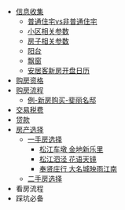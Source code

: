 - [信息收集](/信息收集)
  - [普通住宅vs非普通住宅](/普通住宅vs非普通住宅)
  - [小区相关参数](/小区相关参数)
  - [房子相关参数](/房子相关参数)
  - [阳台](/阳台)
  - [飘窗](/飘窗)
  - [安居客新房开盘日历](/安居客新房开盘日历)
- [购房资格](/购房资格)
- [购房流程](/购房流程)
  - [例-新房购买-斐丽名邸](/例_新房购买_斐丽名邸)
- [交易税费](/交易税费)
- [贷款](/贷款)
- [房产选择](/房产选择)
  - [一手房选择](/一手房选择)
    - [松江车墩 金地新乐里](/松江车墩_金地新乐里)
    - [松江泗泾 花语天镜](/松江泗泾_花语天镜)
    - [奉贤庄行 大名城映雨江南](/奉贤庄行_大名城映雨江南)
  - [二手房选择](/二手房选择)
- 看房流程
- 踩坑必备
